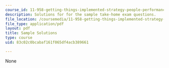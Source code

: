 ```yaml
---
course_id: 11-958-getting-things-implemented-strategy-people-performance-and-leadership-january-iap-2009
description: Solutions for for the sample take-home exam questions.
file_location: /coursemedia/11-958-getting-things-implemented-strategy-people-performance-and-leadership-january-iap-2009/83c02c0bcabaf161f065df4acb389661_solutions.pdf
file_type: application/pdf
layout: pdf
title: Sample Solutions
type: course
uid: 83c02c0bcabaf161f065df4acb389661

---
```

None